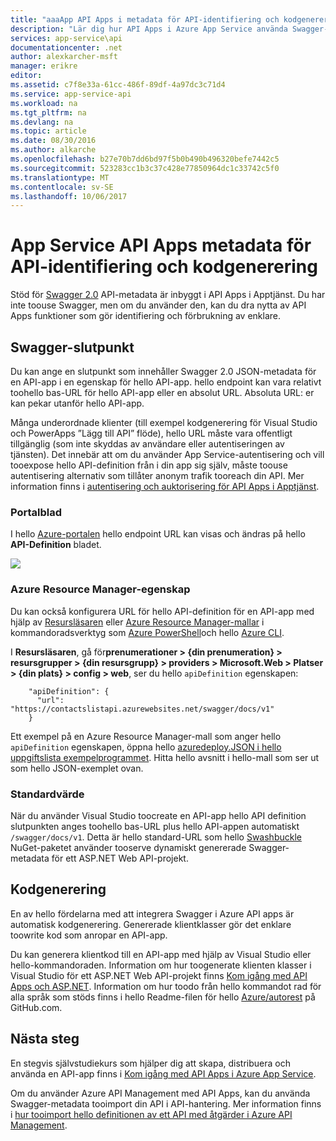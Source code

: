 ```yaml
---
title: "aaaApp API Apps i metadata för API-identifiering och kodgenerering | Microsoft Docs"
description: "Lär dig hur API Apps i Azure App Service använda Swagger-metadata toofacilitate API identifiering och kodgenerering."
services: app-service\api
documentationcenter: .net
author: alexkarcher-msft
manager: erikre
editor: 
ms.assetid: c7f8e33a-61cc-486f-89df-4a97dc3c71d4
ms.service: app-service-api
ms.workload: na
ms.tgt_pltfrm: na
ms.devlang: na
ms.topic: article
ms.date: 08/30/2016
ms.author: alkarche
ms.openlocfilehash: b27e70b7dd6bd97f5b0b490b496320befe7442c5
ms.sourcegitcommit: 523283cc1b3c37c428e77850964dc1c33742c5f0
ms.translationtype: MT
ms.contentlocale: sv-SE
ms.lasthandoff: 10/06/2017
---
```

# <a name="app-service-api-apps-metadata-for-api-discovery-and-code-generation"></a>App Service API Apps metadata för API-identifiering och kodgenerering
Stöd för [Swagger 2.0](http://swagger.io/) API-metadata är inbyggt i API Apps i Apptjänst. Du har inte toouse Swagger, men om du använder den, kan du dra nytta av API Apps funktioner som gör identifiering och förbrukning av enklare.   

## <a name="swagger-endpoint"></a>Swagger-slutpunkt
Du kan ange en slutpunkt som innehåller Swagger 2.0 JSON-metadata för en API-app i en egenskap för hello API-app. hello endpoint kan vara relativt toohello bas-URL för hello API-app eller en absolut URL. Absoluta URL: er kan pekar utanför hello API-app. 

Många underordnade klienter (till exempel kodgenerering för Visual Studio och PowerApps ”Lägg till API” flöde), hello URL måste vara offentligt tillgänglig (som inte skyddas av användare eller autentiseringen av tjänsten). Det innebär att om du använder App Service-autentisering och vill tooexpose hello API-definition från i din app sig själv, måste toouse autentisering alternativ som tillåter anonym trafik tooreach din API. Mer information finns i [autentisering och auktorisering för API Apps i Apptjänst](app-service-api-authentication.md).

### <a name="portal-blade"></a>Portalblad
I hello [Azure-portalen](https://portal.azure.com/) hello endpoint URL kan visas och ändras på hello **API-Definition** bladet.

![](./media/app-service-api-metadata/apidefblade.png)

### <a name="azure-resource-manager-property"></a>Azure Resource Manager-egenskap
Du kan också konfigurera URL för hello API-definition för en API-app med hjälp av [Resursläsaren](https://resources.azure.com/) eller [Azure Resource Manager-mallar](../azure-resource-manager/resource-group-authoring-templates.md) i kommandoradsverktyg som [Azure PowerShell](/powershell/azureps-cmdlets-docs)och hello [Azure CLI](../cli-install-nodejs.md). 

I **Resursläsaren**, gå för**prenumerationer > {din prenumeration} > resursgrupper > {din resursgrupp} > providers > Microsoft.Web > Platser > {din plats} > config > web**, ser du hello `apiDefinition` egenskapen:

        "apiDefinition": {
          "url": "https://contactslistapi.azurewebsites.net/swagger/docs/v1"
        }

Ett exempel på en Azure Resource Manager-mall som anger hello `apiDefinition` egenskapen, öppna hello [azuredeploy.JSON i hello uppgiftslista exempelprogrammet](https://github.com/azure-samples/app-service-api-dotnet-todo-list/blob/master/azuredeploy.json). Hitta hello avsnitt i hello-mall som ser ut som hello JSON-exemplet ovan.

### <a name="default-value"></a>Standardvärde
När du använder Visual Studio toocreate en API-app hello API definition slutpunkten anges toohello bas-URL plus hello API-appen automatiskt `/swagger/docs/v1`. Detta är hello standard-URL som hello [Swashbuckle](https://www.nuget.org/packages/Swashbuckle) NuGet-paketet använder tooserve dynamiskt genererade Swagger-metadata för ett ASP.NET Web API-projekt. 

## <a name="code-generation"></a>Kodgenerering
En av hello fördelarna med att integrera Swagger i Azure API apps är automatisk kodgenerering. Genererade klientklasser gör det enklare toowrite kod som anropar en API-app.

Du kan generera klientkod till en API-app med hjälp av Visual Studio eller hello-kommandoraden. Information om hur toogenerate klienten klasser i Visual Studio för ett ASP.NET Web API-projekt finns [Kom igång med API Apps och ASP.NET](app-service-api-dotnet-get-started.md#codegen). Information om hur toodo från hello kommandot rad för alla språk som stöds finns i hello Readme-filen för hello [Azure/autorest](https://github.com/azure/autorest) på GitHub.com.

## <a name="next-steps"></a>Nästa steg
En stegvis självstudiekurs som hjälper dig att skapa, distribuera och använda en API-app finns i [Kom igång med API Apps i Azure App Service](app-service-api-dotnet-get-started.md).

Om du använder Azure API Management med API Apps, kan du använda Swagger-metadata tooimport din API i API-hantering. Mer information finns i [hur tooimport hello definitionen av ett API med åtgärder i Azure API Management](../api-management/api-management-howto-import-api.md). 


